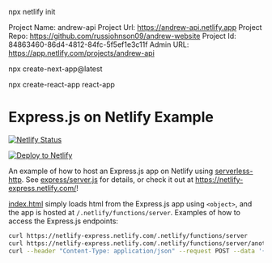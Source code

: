 
npx netlify init



Project Name:  andrew-api
Project Url:   https://andrew-api.netlify.app
Project Repo:  https://github.com/russjohnson09/andrew-website
Project Id:    84863460-86d4-4812-84fc-5f5ef1e3c11f
Admin URL:  https://app.netlify.com/projects/andrew-api


npx create-next-app@latest



npx create-react-app react-app





# Express.js on Netlify Example

[![Netlify
Status](https://api.netlify.com/api/v1/badges/9aaef7de-1e5d-4fda-bc39-faa10a68b35b/deploy-status)](https://app.netlify.com/sites/netlify-express/deploys)

[![Deploy to
Netlify](https://www.netlify.com/img/deploy/button.svg)](https://app.netlify.com/start/deploy?repository=https://github.com/neverendingqs/netlify-express)

An example of how to host an Express.js app on Netlify using
[serverless-http](https://github.com/dougmoscrop/serverless-http). See
[express/server.js](express/server.js) for details, or check it out at
https://netlify-express.netlify.com/!

[index.html](index.html) simply loads html from the Express.js app using
`<object>`, and the app is hosted at `/.netlify/functions/server`. Examples of
how to access the Express.js endpoints:

```sh
curl https://netlify-express.netlify.com/.netlify/functions/server
curl https://netlify-express.netlify.com/.netlify/functions/server/another
curl --header "Content-Type: application/json" --request POST --data '{"json":"POST"}' https://netlify-express.netlify.com/.netlify/functions/server
```
